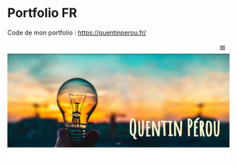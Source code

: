 # Portfolio FR

Code de mon portfolio : 
https://quentinperou.fr/

![home page](apercu-portfolio-v2.jpg)
